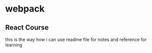 # webpack
## React Course
this is the way how i can use readme file for notes and reference for learning

